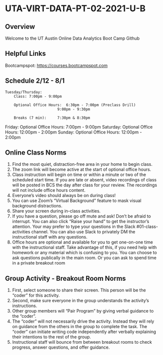 # UTA-VIRT-DATA-PT-02-2021-U-B

## Overview
  Welcome to the UT Austin Online Data Analytics Boot Camp Github

## Helpful Links
  Bootcampspot: https://courses.bootcampspot.com



## Schedule 2/12 - 8/1

	Tuesday/Thursday:
		Class: 7:00pm - 9:00pm

		Optional Office Hours: 	6:30pm - 7:00pm (Preclass Drill)
						    9:00pm - 9:30pm

		Breaks (7 min):		7:30pm & 8:30pm

Friday:
    Optional Office Hours:	7:00pm - 9:00pm
Saturday:
    Optional Office Hours:	12:00pm - 2:00pm
Sunday:
    Optional Office Hours:	12:00pm - 2:00pm

## Online Class Norms

  1. Find the most quiet, distraction-free area in your home to begin class.
  2. The zoom link will become active at the start of optional office hours.
  3. Class instruction will begin on time or within a minute or two of the scheduled start time.  If you are late or absent, video recordings of class will be posted in BCS the day after class for your review.  The recordings will not include office hours content.
  4. Everyone’s video should always be on during class!
  5. You can use Zoom’s “Virtual Background” feature to mask visual background distractions.
  6. Share your screen during in-class activities.  
  7. If you have a question, please go off mute and ask!  Don’t be afraid to interrupt.  You can also click “Raise your hand” to get the instructor’s attention.  Your may prefer to type your questions in the Slack #01-class-activities channel.  You can also use Slack to privately DM the instructional staff with any questions.
  8. Office hours are optional and available for you to get one-on-one time with the instructional staff.  Take advantage of this, if you need help with homework or any material which is confusing to you.  You can choose to ask questions publically in the main room.  Or you can ask to spend time in a private breakout room

## Group Activity - Breakout Room Norms
  1. First, select someone to share their screen.  This person will be the “coder” for this activity.
  2. Second, make sure everyone in the group understands the activity’s instructions.
  3. Other group members will “Pair Program” by giving verbal guidance to the “coder”.
  4. The “coder” will not necessarily drive the activity.  Instead they will rely on guidance from the others in the group to complete the task.  The “coder” can initiate writing code independently after verbally explaining their intentions to the rest of the group.
  5. Instructional staff will bounce from between breakout rooms to check progress, answer questions, and offer guidance.

